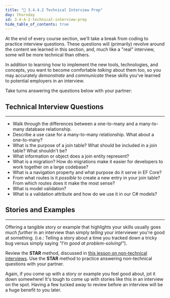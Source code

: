 ```yaml
---
title: "📓 3.4.4.2 Technical Interview Prep"
day: thursday
id: 3-4-4-2-technical-interview-prep
hide_table_of_contents: true
---
```


At the end of every course section, we'll take a break from coding to practice interview questions. These questions will (primarily) revolve around the content we learned in this section, and, much like a "real" interview, some will be more technical than others.

In addition to learning how to implement the new tools, technologies, and concepts, you want to become comfortable _talking_ about them too, so you may accurately _demonstrate_ and _communicate_ these skills you've learned to potential employers in an interview.

Take turns answering the questions below with your partner:

## Technical Interview Questions
---

* Walk through the differences between a one-to-many and a many-to-many database relationship.
* Describe a use case for a many-to-many relationship. What about a one-to-many?
* What is the purpose of a join table? What should be included in a join table? What shouldn't be?
* What information or object does a join entity represent?
* What is a migration? How do migrations make it easier for developers to work together on a large codebase?
* What is a navigation property and what purpose do it serve in EF Core?
* From what routes is it _possible_ to create a new entry in your join table? From which routes does it make the most sense?
* What is model validation?
* What is a validation attribute and how do we use it in our C# models?

## Stories and Examples
---


Offering a tangible story or example that highlights your skills usually goes _much further_ in an interview than simply _telling_ your interviewer you're good at something. (i.e.: Telling a story about a time you tracked down a tricky bug versus simply saying _"I'm good at problem-solving!"_).

Review the **STAR** method, discussed in [this lesson on non-technical interviews](https://old.learnhowtoprogram.com/internship-and-job-search/preparing-for-job-interviews/non-technical-interview). Use the **STAR** method to practice answering non-technical questions with your partner.

Again, if you come up with a story or example you feel good about, jot it down somewhere! It's tough to come up with stories like this in an interview on the spot. Having a few tucked away to review before an interview will be a huge benefit to you later.
